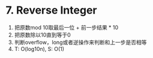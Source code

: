 # 7. Reverse Integer

1. 把原数mod 10取最后一位 + 前一步结果 * 10
2. 把原数除以10直到等于0
3. 判断overflow，long或者逆操作来判断和上一步是否相等
4. T: O(log10n), S: O(1)